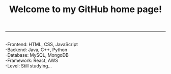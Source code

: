 # <center>Welcome to my GitHub home page!</center><br>
***
<br>
-Frontend: HTML, CSS, JavaScript<br>
-Backend: Java, C++, Python<br>
-Database: MySQL, MongoDB<br>
-Framework: React, AWS<br>
-Level: Still studying...<br>

